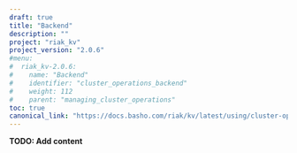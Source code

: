 ```yaml
---
draft: true
title: "Backend"
description: ""
project: "riak_kv"
project_version: "2.0.6"
#menu:
#  riak_kv-2.0.6:
#    name: "Backend"
#    identifier: "cluster_operations_backend"
#    weight: 112
#    parent: "managing_cluster_operations"
toc: true
canonical_link: "https://docs.basho.com/riak/kv/latest/using/cluster-operations/backend"
---
```


**TODO: Add content**
